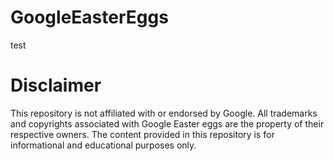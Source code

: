 # GoogleEasterEggs
test

# Disclaimer

This repository is not affiliated with or endorsed by Google. All trademarks and copyrights associated with Google Easter eggs are the property of their respective owners. The content provided in this repository is for informational and educational purposes only.
